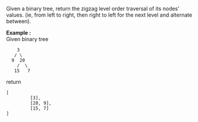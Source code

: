 <div class="markdown-content" id="problem-content">
<p>Given a binary tree, return the zigzag level order traversal of its nodes’ values. (ie, from left to right, then right to left for the next level and alternate between).</p>
<p><strong>Example :</strong> <br/>
Given binary tree</p>
<div class="highlighter-rouge"><pre class="highlight"><code>    3
   / \
  9  20
    /  \
   15   7
</code></pre>
</div>
<p>return</p>
<div class="highlighter-rouge"><pre class="highlight"><code>[
         [3],
         [20, 9],
         [15, 7]
]
</code></pre>
</div>

</div>
